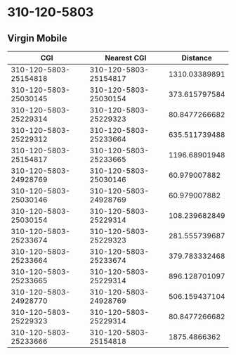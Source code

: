 # 310-120-5803
## Virgin Mobile


| CGI | Nearest CGI | Distance |
|-----|-------------|----------|
| 310-120-5803-25154818 | 310-120-5803-25154817 | 1310.03389891 |
| 310-120-5803-25030145 | 310-120-5803-25030154 | 373.615797584 |
| 310-120-5803-25229314 | 310-120-5803-25229323 | 80.8477266682 |
| 310-120-5803-25229312 | 310-120-5803-25233664 | 635.511739488 |
| 310-120-5803-25154817 | 310-120-5803-25233665 | 1196.68901948 |
| 310-120-5803-24928769 | 310-120-5803-25030146 | 60.979007882 |
| 310-120-5803-25030146 | 310-120-5803-24928769 | 60.979007882 |
| 310-120-5803-25030154 | 310-120-5803-25229314 | 108.239682849 |
| 310-120-5803-25233674 | 310-120-5803-25229323 | 281.555739687 |
| 310-120-5803-25233664 | 310-120-5803-25233674 | 379.783332468 |
| 310-120-5803-25233665 | 310-120-5803-25229314 | 896.128701097 |
| 310-120-5803-24928770 | 310-120-5803-24928769 | 506.159437104 |
| 310-120-5803-25229323 | 310-120-5803-25229314 | 80.8477266682 |
| 310-120-5803-25233666 | 310-120-5803-25154818 | 1875.4866362 |
